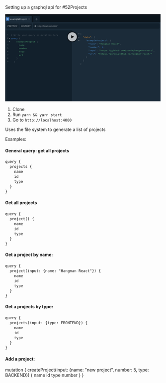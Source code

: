 Setting up a graphql api for #52Projects 

<img src="./screen.png" 
alt="Screen grab of graphql playground" width="500" />

1. Clone
2. Run `yarn && yarn start`
3. Go to `http://localhost:4000`

Uses the file system to generate a list of projects

Examples: 

#### General query: get all projects 

```
query {
  projects {
    name 
    id 
    type
  }
}
```


#### Get all projects 

```
query {
  project() {
    name 
    id 
    type
  }
}
```

#### Get a project by name: 

```
query {
  project(input: {name: "Hangman React"}) {
    name 
    id 
    type
  }
}
```

#### Get a projects by type: 

```
query {
  projects(input: {type: FRONTEND}) {
    name 
    id 
    type
  }
}
```


#### Add a project: 

mutation {
  createProject(input: {name: "new project", number: 5, type: BACKEND}) {
    name 
    id 
    type
    number
  }
}


